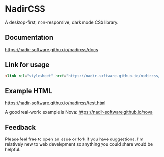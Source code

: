# NadirCSS
A desktop-first, non-responsive, dark mode CSS library.

## Documentation
https://nadir-software.github.io/nadircss/docs

## Link for usage
```html
<link rel="stylesheet" href="https://nadir-software.github.io/nadircss/nadir.css">
```
## Example HTML
https://nadir-software.github.io/nadircss/test.html

A good real-world example is Nova: https://nadir-software.github.io/nova

## Feedback
Please feel free to open an issue or fork if you have suggestions. I'm relatively new to web development so anything you could share would be helpful.
